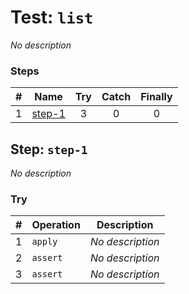 # Test: `list`

*No description*

### Steps

| # | Name | Try | Catch | Finally |
|:-:|---|:-:|:-:|:-:|
| 1 | [step-1](#step-step-1) | 3 | 0 | 0 |

## Step: `step-1`

*No description*

### Try

| # | Operation | Description |
|:-:|---|---|
| 1 | `apply` | *No description* |
| 2 | `assert` | *No description* |
| 3 | `assert` | *No description* |

